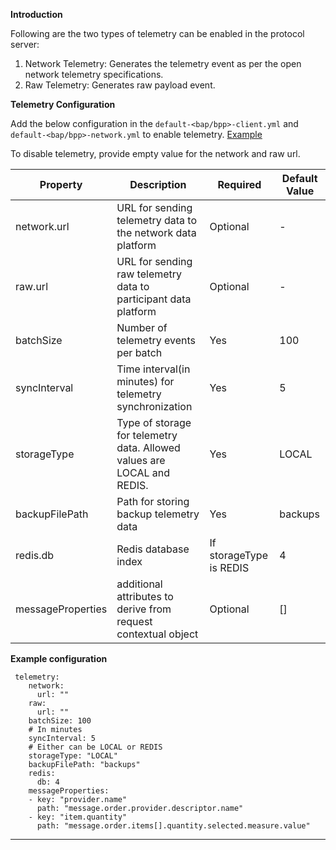 **Introduction**

Following are the two types of telemetry can be enabled in the protocol server:
1. Network Telemetry: Generates the telemetry event as per the open network telemetry specifications.
2. Raw Telemetry: Generates raw payload event.

**Telemetry Configuration**

Add the below configuration in the `default-<bap/bpp>-client.yml` and `default-<bap/bpp>-network.yml` to enable telemetry. [Example](/config/samples/bap-client.yaml#L128)

To disable telemetry, provide empty value for the network and raw url.

| Property                       | Description                                                      | Required | Default Value |
|--------------------------------|------------------------------------------------------------------|----------|---------------|
| network.url          | URL for sending telemetry data to the network data platform       | Optional    | -             |
| raw.url          | URL for sending raw telemetry data to participant data platform   | Optional | -             |
| batchSize            | Number of telemetry events per batch                             | Yes      | 100           |
| syncInterval         | Time interval(in minutes) for telemetry synchronization                    | Yes      | 5             |
| storageType          | Type of storage for telemetry data. Allowed values are LOCAL and REDIS. | Yes      | LOCAL     |
| backupFilePath                 | Path for storing backup telemetry data                           | Yes      | backups       |
| redis.db                       | Redis database index                                             | If storageType is REDIS | 4           |
| messageProperties          | additional attributes to derive from request contextual object   | Optional | []     |


**Example configuration**

```
 telemetry:
    network:
      url: ""
    raw:
      url: ""  
    batchSize: 100
    # In minutes
    syncInterval: 5
    # Either can be LOCAL or REDIS
    storageType: "LOCAL"
    backupFilePath: "backups"
    redis:
      db: 4
    messageProperties:
    - key: "provider.name"
      path: "message.order.provider.descriptor.name"
    - key: "item.quantity"
      path: "message.order.items[].quantity.selected.measure.value"
```

 <hr />
